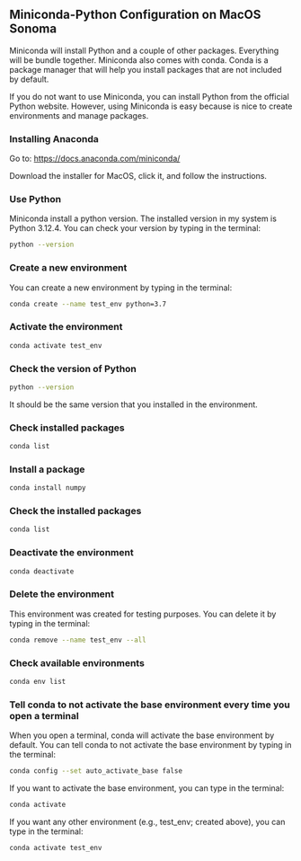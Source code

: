 ## Miniconda-Python Configuration on MacOS Sonoma

Miniconda will install Python and a couple of other packages. Everything will be bundle together.
Miniconda also comes with conda. Conda is a package manager that will help you install packages that are not included by default.

If you do not want to use Miniconda, you can install Python from the official Python website.
However, using Miniconda is easy because is nice to create environments and manage packages.

### Installing Anaconda

Go to:
https://docs.anaconda.com/miniconda/

Download the installer for MacOS, click it, and follow the instructions.

### Use Python
Miniconda install a python version. The installed version in my system is Python 3.12.4. You can check your version by typing in the terminal:
```bash
python --version
```

### Create a new environment
You can create a new environment by typing in the terminal:

```bash
conda create --name test_env python=3.7
```

### Activate the environment

```bash
conda activate test_env
```

### Check the version of Python

```bash
python --version
```
It should be the same version that you installed in the environment.

### Check installed packages
    
```bash
conda list
```

### Install a package

```bash
conda install numpy
```

### Check the installed packages

```bash
conda list
```

### Deactivate the environment

```bash
conda deactivate
```

### Delete the environment

This environment was created for testing purposes. You can delete it by typing in the terminal:

```bash
conda remove --name test_env --all
```


### Check available environments

```bash
conda env list
```

### Tell conda to not activate the base environment every time you open a terminal

When you open a terminal, conda will activate the base environment by default. You can tell conda to not activate the base environment by typing in the terminal:

```bash
conda config --set auto_activate_base false
```

If you want to activate the base environment, you can type in the terminal:

```bash
conda activate
```

If you want any other environment (e.g., test_env; created above), you can type in the terminal:

```bash
conda activate test_env
```
